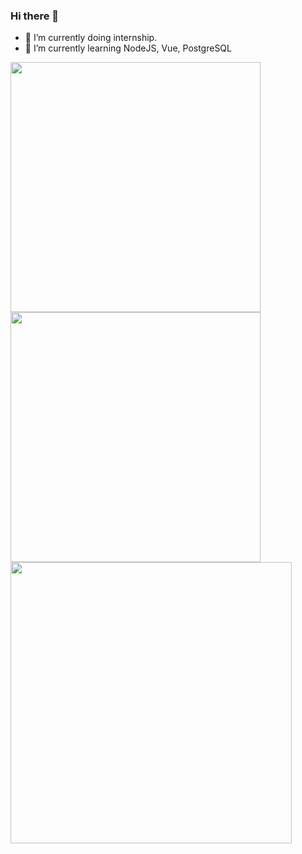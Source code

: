 <!--
**sarumie/sarumie** is a ✨ _special_ ✨ repository because its `README.md` (this file) appears on your GitHub profile.

Here are some ideas to get you started:

- 🔭 I’m currently working on ...
- 🌱 I’m currently learning ...
- 👯 I’m looking to collaborate on ...
- 🤔 I’m looking for help with ...
- 💬 Ask me about ...
- 📫 How to reach me: ...
- 😄 Pronouns: ...
- ⚡ Fun fact: ...
-->
### Hi there 👋
- 🔭 I’m currently doing internship.
- 🌱 I’m currently learning NodeJS, Vue, PostgreSQL

<a href="https://github.com/sarumie/github-readme-stats">
<img width="400" src="https://github-readme-stats.vercel.app/api?username=sarumie&hide_border=true&bg_color=0D1117&theme=apprentice" /> 
</img>
</a>
<a href="https://github.com/sarumie/github-readme-stats">
<img width="400" src="https://github-readme-stats.vercel.app/api/top-langs/?username=sarumie&layout=compact&hide_border=true&bg_color=0D1117&theme=apprentice" />
</a>
<a href="https://github.com/sarumie/github-readme-stats">
<img align="center" width="450" src="https://github-readme-stats.vercel.app/api/wakatime?username=sarumie&hide_border=true&bg_color=0D1117&theme=apprentice" />
</a>
